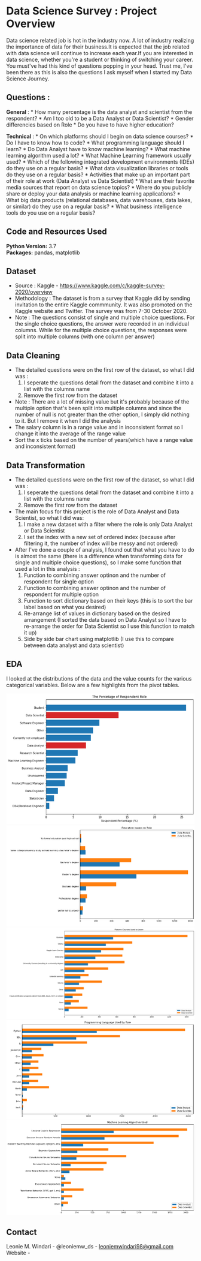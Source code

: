 # Data Science Survey : Project Overview
Data science related job is hot in the industry now. A lot of industry realizing the importance of data for their business.It is expected that the job related with data science will continue to increase each year.If you are interested in data science, whether you're a student or thinking of switching your career. You must've had this kind of questions popping in your head. Trust me, I've been there as this is also the questions I ask myself when I started my Data Science Journey.
   
## Questions :
 **General** :
    * How many percentage is the data analyst and scientist from the respondent?
    * Am I too old to be a Data Analyst or Data Scientist?
    * Gender differencies based on Role
    * Do you have to have higher education?
    
  **Technical** :
    * On which platforms should I begin on data science courses?
    * Do I have to know how to code?
    * What programming language should I learn?
    * Do Data Analyst have to know machine learning?
    * What machine learning algorithm used a lot?
    * What Machine Learning framework usually used?
    * Which of the following integrated development environments (IDEs) do they use on a regular basis?
    * What data visualization libraries or tools do they use on a regular basis?
    * Activities that make up an important part of their role at work (Data Analyst vs Data Scientist)
    * What are their favorite media sources that report on data science topics?
    * Where do you publicly share or deploy your data analysis or machine learning applications?
    * What  big data products (relational databases, data warehouses, data lakes, or similar) do they use on a regular basis?
    * What business intelligence tools do you use on a regular basis?

## Code and Resources Used 
**Python Version:** 3.7  
**Packages:** pandas, matplotlib

## Dataset
* Source : Kaggle - https://www.kaggle.com/c/kaggle-survey-2020/overview
* Methodology : The dataset is from a survey that Kaggle did by sending invitation to the entire Kaggle commmunity. It was also promoted on the Kaggle website and Twitter. The survey was from 7-30 October 2020. 
* Note : The questions consist of single and multiple choice questions. For the single choice questions, the answer were recorded in an individual columns. While for the multiple choice questions, the responses were split into multiple columns (with one column per answer)

## Data Cleaning
* The detailed questions were on the first row of the dataset, so what I did was :
     1. I seperate the questions detail from the dataset and combine it into a list with the columns name
     2. Remove the first row from the dataset
* Note : There are a lot of missing value but it's probably because of the multiple option that's been split into multiple columns and since the number of null is not greater than the other option, I simply did nothing to it. But I remove it when I did the analysis
* The salary column is in a range value and in inconsistent format so I change it into the average of the range value
* Sort the x ticks based on the number of years(which have a range value and inconsistent format)

## Data Transformation
* The detailed questions were on the first row of the dataset, so what I did was :
    1. I seperate the questions detail from the dataset and combine it into a list with the columns name
    2. Remove the first row from the dataset
* The main focus for this project is the role of Data Analyst and Data Scientist, so what I did was:
    1. I make a new dataset with a filter where the role is only Data Analyst or Data Scientist
    2. I set the index with a new set of ordered index (because after filtering it, the number of index will be messy and not ordered)
* After I've done a couple of analysis, I found out that what you have to do is almost the same (there is a difference when transforming data for single and multiple choice questions), so I make some function that used a lot in this analysis :
    1. Function to combining answer optinon and the number of respondent for single option
    2. Function to combining answer optinon and the number of respondent for multiple option
    3. Function to sort dictionary based on their keys (this is to sort the bar label based on what you desired)
    4. Re-arrange list of values in dictionary based on the desired arrangement (I sorted the data based on Data Analyst so I have to re-arrange the order for Data 
       Scientist so I use this function to match it up)
    5. Side by side bar chart using matplotlib (I use this to compare between data analyst and data scientist)


## EDA
I looked at the distributions of the data and the value counts for the various categorical variables. Below are a few highlights from the pivot tables. 

![alt text](https://github.com/leoniemwindari/data-science-survey/blob/main/index1.png)
![alt text](https://github.com/leoniemwindari/data-science-survey/blob/main/education%20based%20on%20role.png)
![alt text](https://github.com/leoniemwindari/data-science-survey/blob/main/platform%20courses%20usesd%20to%20learn.png)
![alt text](https://github.com/leoniemwindari/data-science-survey/blob/main/programming%20language.png)
![alt text](https://github.com/leoniemwindari/data-science-survey/blob/main/ml%20algorithm%20used.png)


## Contact
Leonie M. Windari - @leoniemw_ds - leoniemwindari98@gmail.com
Website - 





